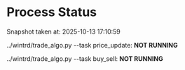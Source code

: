 # Process Status

Snapshot taken at: 2025-10-13 17:10:59

../wintrd/trade_algo.py --task price_update: **NOT RUNNING**

../wintrd/trade_algo.py --task buy_sell: **NOT RUNNING**

